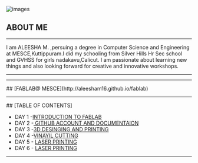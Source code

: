 ![images](https://user-images.githubusercontent.com/32714429/31784823-eaafc810-b4b7-11e7-8efe-92d4b79a5547.png)


## ABOUT ME
<hr>


 I am ALEESHA M. ,persuing a degree in Computer Science and Engineering at MESCE,Kuttippuram.I did my schooling from Silver Hills Hr Sec school and GVHSS for girls nadakavu,Calicut. I am passionate about learning new things and also looking forward for creative and innovative workshops.  
 <hr>
 





<hr>
## [FABLAB@ MESCE](http://aleesham16.github.io/fablab)

<hr>
## [TABLE OF CONTENTS]

- DAY 1 -[INTRODUCTION TO FABLAB](http://aleesham16.github.io/day1)
- DAY 2 -[ GITHUB ACCOUNT AND DOCUMENTAION](http://aleesham16.github.io/day2)
- DAY 3 -[3D DESINGING AND PRINTING](http://aleesham16.github.io/day3)
- DAY 4 -[VINAYIL CUTTING](http://aleesham16.github.io/day4)
- DAY 5 - [LASER PRINTING](http://aleesham16.github.io/day5)
- DAY 6 - [LASER PRINTING](http://aleesham16.github.io/day6)
<hr>











